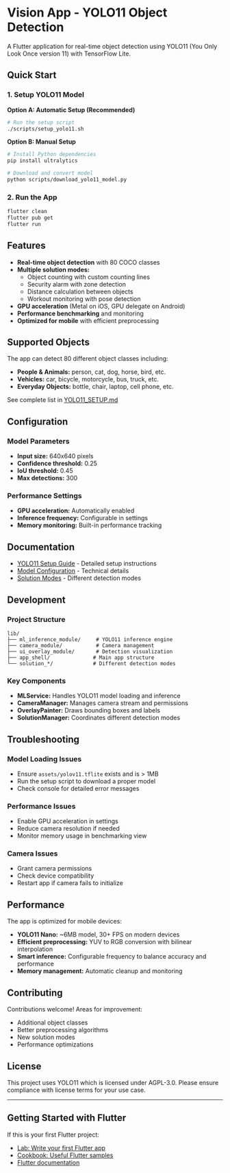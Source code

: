 # Vision App - YOLO11 Object Detection

A Flutter application for real-time object detection using YOLO11 (You Only Look Once version 11) with TensorFlow Lite.

## Quick Start

### 1. Setup YOLO11 Model

**Option A: Automatic Setup (Recommended)**
```bash
# Run the setup script
./scripts/setup_yolo11.sh
```

**Option B: Manual Setup**
```bash
# Install Python dependencies
pip install ultralytics

# Download and convert model
python scripts/download_yolo11_model.py
```

### 2. Run the App

```bash
flutter clean
flutter pub get
flutter run
```

## Features

- **Real-time object detection** with 80 COCO classes
- **Multiple solution modes:**
  - Object counting with custom counting lines
  - Security alarm with zone detection
  - Distance calculation between objects
  - Workout monitoring with pose detection
- **GPU acceleration** (Metal on iOS, GPU delegate on Android)
- **Performance benchmarking** and monitoring
- **Optimized for mobile** with efficient preprocessing

## Supported Objects

The app can detect 80 different object classes including:
- **People & Animals:** person, cat, dog, horse, bird, etc.
- **Vehicles:** car, bicycle, motorcycle, bus, truck, etc.
- **Everyday Objects:** bottle, chair, laptop, cell phone, etc.

See complete list in [YOLO11_SETUP.md](YOLO11_SETUP.md)

## Configuration

### Model Parameters
- **Input size:** 640x640 pixels
- **Confidence threshold:** 0.25
- **IoU threshold:** 0.45
- **Max detections:** 300

### Performance Settings
- **GPU acceleration:** Automatically enabled
- **Inference frequency:** Configurable in settings
- **Memory monitoring:** Built-in performance tracking

## Documentation

- [YOLO11 Setup Guide](YOLO11_SETUP.md) - Detailed setup instructions
- [Model Configuration](lib/ml_inference_module/ml_service_native.dart) - Technical details
- [Solution Modes](lib/app_shell/solutions/) - Different detection modes

## Development

### Project Structure
```
lib/
├── ml_inference_module/     # YOLO11 inference engine
├── camera_module/           # Camera management
├── ui_overlay_module/       # Detection visualization
├── app_shell/              # Main app structure
└── solution_*/             # Different detection modes
```

### Key Components
- **MLService:** Handles YOLO11 model loading and inference
- **CameraManager:** Manages camera stream and permissions
- **OverlayPainter:** Draws bounding boxes and labels
- **SolutionManager:** Coordinates different detection modes

## Troubleshooting

### Model Loading Issues
- Ensure `assets/yolov11.tflite` exists and is > 1MB
- Run the setup script to download a proper model
- Check console for detailed error messages

### Performance Issues
- Enable GPU acceleration in settings
- Reduce camera resolution if needed
- Monitor memory usage in benchmarking view

### Camera Issues
- Grant camera permissions
- Check device compatibility
- Restart app if camera fails to initialize

## Performance

The app is optimized for mobile devices:
- **YOLO11 Nano:** ~6MB model, 30+ FPS on modern devices
- **Efficient preprocessing:** YUV to RGB conversion with bilinear interpolation
- **Smart inference:** Configurable frequency to balance accuracy and performance
- **Memory management:** Automatic cleanup and monitoring

## Contributing

Contributions welcome! Areas for improvement:
- Additional object classes
- Better preprocessing algorithms
- New solution modes
- Performance optimizations

## License

This project uses YOLO11 which is licensed under AGPL-3.0. Please ensure compliance with license terms for your use case.

---

## Getting Started with Flutter

If this is your first Flutter project:

- [Lab: Write your first Flutter app](https://docs.flutter.dev/get-started/codelab)
- [Cookbook: Useful Flutter samples](https://docs.flutter.dev/cookbook)
- [Flutter documentation](https://docs.flutter.dev/)